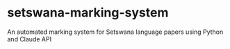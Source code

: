 # setswana-marking-system
An automated marking system for Setswana language papers using Python and Claude API
